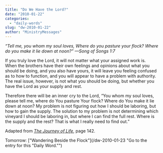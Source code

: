 ```yaml
---
title: "Do We Have the Lord?"
date: "2010-01-22"
categories: 
  - "daily-words"
slug: "dw-2010-01-22"
author: "MinistryMessages"
---
```


_“Tell me, you whom my soul loves, Where do you pasture your flock? Where do you make it lie down at noon?” —Song of Songs 1:7_

If you truly love the Lord, it will not matter what your assigned work is. When the brothers have their own feelings and opinions about what you should be doing, and you also have yours, it will leave you feeling confused as to how to function, and you will appear to have a problem with authority. The real issue, however, is not what you should be doing, but whether you have the Lord as your supply and rest.

Therefore there will be an inner cry to the Lord, “You whom my soul loves, please tell me, where do You pasture Your flock? Where do You make it lie down at noon? My problem is not figuring out how I should be laboring, but how to gain the supply. The solution to my problem is not determining which vineyard I should be laboring in, but where I can find the full rest. Where is the supply and the rest? That is what I really need to find out.”

Adapted from [_The Journey of Life_](/book-journey-of-life "Go to the entry for this book."), page 142.

Tomorrow: ["Wandering Beside the Flock"](/dw-2010-01-23 "Go to the entry for this "Daily Word."")
